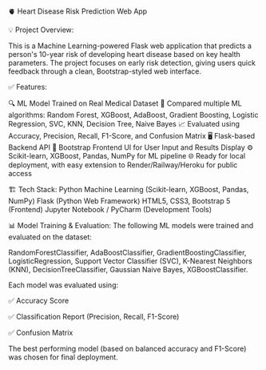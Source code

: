 🫀 Heart Disease Risk Prediction Web App

💡 Project Overview:

This is a Machine Learning-powered Flask web application that predicts a person's 10-year risk of developing heart disease based on key health parameters.
The project focuses on early risk detection, giving users quick feedback through a clean, Bootstrap-styled web interface.

✅ Features:

🔍 ML Model Trained on Real Medical Dataset
🧠 Compared multiple ML algorithms: Random Forest, XGBoost, AdaBoost, Gradient Boosting, Logistic Regression, SVC, KNN, Decision Tree, Naive Bayes
📈 Evaluated using Accuracy, Precision, Recall, F1-Score, and Confusion Matrix
🖥️ Flask-based Backend API
🎨 Bootstrap Frontend UI for User Input and Results Display
⚙️ Scikit-learn, XGBoost, Pandas, NumPy for ML pipeline
🌐 Ready for local deployment, with easy extension to Render/Railway/Heroku for public access

🏗️ Tech Stack:
Python
Machine Learning (Scikit-learn, XGBoost, Pandas, NumPy)
Flask (Python Web Framework)
HTML5, CSS3, Bootstrap 5 (Frontend)
Jupyter Notebook / PyCharm (Development Tools)

📊 Model Training & Evaluation:
The following ML models were trained and evaluated on the dataset:

RandomForestClassifier,
AdaBoostClassifier,
GradientBoostingClassifier,
LogisticRegression,
Support Vector Classifier (SVC),
K-Nearest Neighbors (KNN),
DecisionTreeClassifier,
Gaussian Naive Bayes,
XGBoostClassifier.

Each model was evaluated using:

✅ Accuracy Score

✅ Classification Report (Precision, Recall, F1-Score)

✅ Confusion Matrix

The best performing model (based on balanced accuracy and F1-Score) was chosen for final deployment.
